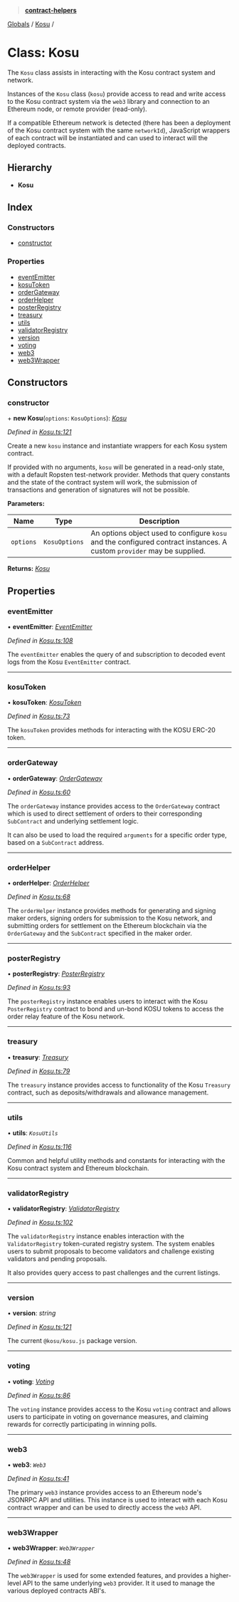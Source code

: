 > **[contract-helpers](../README.md)**

[Globals](../globals.md) / [Kosu](kosu.md) /

# Class: Kosu

The `Kosu` class assists in interacting with the Kosu contract system and
network.

Instances of the `Kosu` class (`kosu`) provide access to read and write
access to the Kosu contract system via the `web3` library and connection to
an Ethereum node, or remote provider (read-only).

If a compatible Ethereum network is detected (there has been a deployment of
the Kosu contract system with the same `networkId`), JavaScript wrappers of
each contract will be instantiated and can used to interact will the deployed
contracts.

## Hierarchy

-   **Kosu**

## Index

### Constructors

-   [constructor](kosu.md#constructor)

### Properties

-   [eventEmitter](kosu.md#eventemitter)
-   [kosuToken](kosu.md#kosutoken)
-   [orderGateway](kosu.md#ordergateway)
-   [orderHelper](kosu.md#orderhelper)
-   [posterRegistry](kosu.md#posterregistry)
-   [treasury](kosu.md#treasury)
-   [utils](kosu.md#utils)
-   [validatorRegistry](kosu.md#validatorregistry)
-   [version](kosu.md#version)
-   [voting](kosu.md#voting)
-   [web3](kosu.md#web3)
-   [web3Wrapper](kosu.md#web3wrapper)

## Constructors

### constructor

\+ **new Kosu**(`options`: `KosuOptions`): _[Kosu](kosu.md)_

_Defined in [Kosu.ts:121](https://github.com/ParadigmFoundation/kosu-monorepo/blob/515d6d59/packages/kosu-contract-helpers/src/Kosu.ts#L121)_

Create a new `kosu` instance and instantiate wrappers for each Kosu system
contract.

If provided with no arguments, `kosu` will be generated in a read-only
state, with a default Ropsten test-network provider. Methods that query
constants and the state of the contract system will work, the submission
of transactions and generation of signatures will not be possible.

**Parameters:**

| Name      | Type          | Description                                                                                                            |
| --------- | ------------- | ---------------------------------------------------------------------------------------------------------------------- |
| `options` | `KosuOptions` | An options object used to configure `kosu` and the configured contract instances. A custom `provider` may be supplied. |

**Returns:** _[Kosu](kosu.md)_

## Properties

### eventEmitter

• **eventEmitter**: _[EventEmitter](eventemitter.md)_

_Defined in [Kosu.ts:108](https://github.com/ParadigmFoundation/kosu-monorepo/blob/515d6d59/packages/kosu-contract-helpers/src/Kosu.ts#L108)_

The `eventEmitter` enables the query of and subscription to decoded event
logs from the Kosu `EventEmitter` contract.

---

### kosuToken

• **kosuToken**: _[KosuToken](kosutoken.md)_

_Defined in [Kosu.ts:73](https://github.com/ParadigmFoundation/kosu-monorepo/blob/515d6d59/packages/kosu-contract-helpers/src/Kosu.ts#L73)_

The `kosuToken` provides methods for interacting with the KOSU ERC-20 token.

---

### orderGateway

• **orderGateway**: _[OrderGateway](ordergateway.md)_

_Defined in [Kosu.ts:60](https://github.com/ParadigmFoundation/kosu-monorepo/blob/515d6d59/packages/kosu-contract-helpers/src/Kosu.ts#L60)_

The `orderGateway` instance provides access to the `OrderGateway` contract
which is used to direct settlement of orders to their corresponding
`SubContract` and underlying settlement logic.

It can also be used to load the required `arguments` for a specific order
type, based on a `SubContract` address.

---

### orderHelper

• **orderHelper**: _[OrderHelper](orderhelper.md)_

_Defined in [Kosu.ts:68](https://github.com/ParadigmFoundation/kosu-monorepo/blob/515d6d59/packages/kosu-contract-helpers/src/Kosu.ts#L68)_

The `orderHelper` instance provides methods for generating and signing
maker orders, signing orders for submission to the Kosu network, and
submitting orders for settlement on the Ethereum blockchain via the
`OrderGateway` and the `SubContract` specified in the maker order.

---

### posterRegistry

• **posterRegistry**: _[PosterRegistry](posterregistry.md)_

_Defined in [Kosu.ts:93](https://github.com/ParadigmFoundation/kosu-monorepo/blob/515d6d59/packages/kosu-contract-helpers/src/Kosu.ts#L93)_

The `posterRegistry` instance enables users to interact with the Kosu
`PosterRegistry` contract to bond and un-bond KOSU tokens to access the
order relay feature of the Kosu network.

---

### treasury

• **treasury**: _[Treasury](treasury.md)_

_Defined in [Kosu.ts:79](https://github.com/ParadigmFoundation/kosu-monorepo/blob/515d6d59/packages/kosu-contract-helpers/src/Kosu.ts#L79)_

The `treasury` instance provides access to functionality of the Kosu
`Treasury` contract, such as deposits/withdrawals and allowance management.

---

### utils

• **utils**: _`KosuUtils`_

_Defined in [Kosu.ts:116](https://github.com/ParadigmFoundation/kosu-monorepo/blob/515d6d59/packages/kosu-contract-helpers/src/Kosu.ts#L116)_

Common and helpful utility methods and constants for interacting with the
Kosu contract system and Ethereum blockchain.

---

### validatorRegistry

• **validatorRegistry**: _[ValidatorRegistry](validatorregistry.md)_

_Defined in [Kosu.ts:102](https://github.com/ParadigmFoundation/kosu-monorepo/blob/515d6d59/packages/kosu-contract-helpers/src/Kosu.ts#L102)_

The `validatorRegistry` instance enables interaction with the `ValidatorRegistry`
token-curated registry system. The system enables users to submit proposals
to become validators and challenge existing validators and pending proposals.

It also provides query access to past challenges and the current listings.

---

### version

• **version**: _string_

_Defined in [Kosu.ts:121](https://github.com/ParadigmFoundation/kosu-monorepo/blob/515d6d59/packages/kosu-contract-helpers/src/Kosu.ts#L121)_

The current `@kosu/kosu.js` package version.

---

### voting

• **voting**: _[Voting](voting.md)_

_Defined in [Kosu.ts:86](https://github.com/ParadigmFoundation/kosu-monorepo/blob/515d6d59/packages/kosu-contract-helpers/src/Kosu.ts#L86)_

The `voting` instance provides access to the Kosu `voting` contract and
allows users to participate in voting on governance measures, and claiming
rewards for correctly participating in winning polls.

---

### web3

• **web3**: _`Web3`_

_Defined in [Kosu.ts:41](https://github.com/ParadigmFoundation/kosu-monorepo/blob/515d6d59/packages/kosu-contract-helpers/src/Kosu.ts#L41)_

The primary `web3` instance provides access to an Ethereum node's JSONRPC
API and utilities. This instance is used to interact with each Kosu contract
wrapper and can be used to directly access the `web3` API.

---

### web3Wrapper

• **web3Wrapper**: _`Web3Wrapper`_

_Defined in [Kosu.ts:48](https://github.com/ParadigmFoundation/kosu-monorepo/blob/515d6d59/packages/kosu-contract-helpers/src/Kosu.ts#L48)_

The `web3Wrapper` is used for some extended features, and provides
a higher-level API to the same underlying `web3` provider. It it used to
manage the various deployed contracts ABI's.
